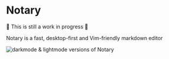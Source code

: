 # Notary

🚧 This is still a work in progress 🚧

Notary is a fast, desktop-first and Vim-friendly markdown editor

![darkmode & lightmode versions of Notary](https://user-images.githubusercontent.com/19674362/196510742-c06b2bab-9459-45f0-a169-3eeb75abdf6a.png)
